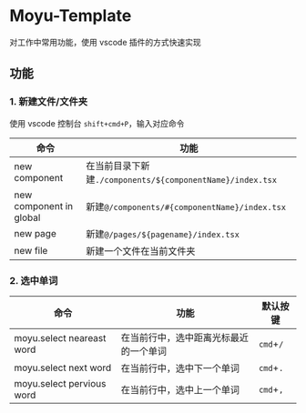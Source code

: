 # Moyu-Template

对工作中常用功能，使用 vscode 插件的方式快速实现

## 功能

### 1. 新建文件/文件夹

使用 vscode 控制台 `shift+cmd+P`，输入对应命令

| 命令                    | 功能                                                      |
| ----------------------- | --------------------------------------------------------- |
| new component           | 在当前目录下新建`./components/${componentName}/index.tsx` |
| new component in global | 新建`@/components/#{componentName}/index.tsx`             |
| new page                | 新建`@/pages/${pagename}/index.tsx`                       |
| new file                | 新建一个文件在当前文件夹                                  |

### 2. 选中单词

| 命令                      | 功能                                   | 默认按键  |
| ------------------------- | -------------------------------------- | --------- |
| moyu.select neareast word | 在当前行中，选中距离光标最近的一个单词 | `cmd`+`/` |
| moyu.select next word     | 在当前行中，选中下一个单词             | `cmd`+`.` |
| moyu.select pervious word | 在当前行中，选中上一个单词             | `cmd`+`,` |
